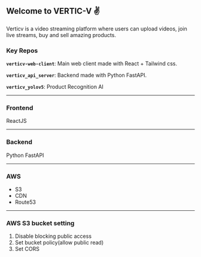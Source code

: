 ## Welcome to VERTIC-V ✌️

Verticv is a video streaming platform where users can upload videos, join live streams, buy and sell amazing products. 

<!--

**Here are some ideas to get you started:**
🙋‍♀️ A short introduction - what is your organization all about?
🌈 Contribution guidelines - how can the community get involved?
👩‍💻 Useful resources - where can the community find your docs? Is there anything else the community should know?
🍿 Fun facts - what does your team eat for breakfast?
🧙 Remember, you can do mighty things with the power of [Markdown](https://docs.github.com/github/writing-on-github/getting-started-with-writing-and-formatting-on-github/basic-writing-and-formatting-syntax)
-->

### Key Repos

**`verticv-web-client`**: Main web client made with React + Tailwind css.

**`verticv_api_server`**: Backend made with Python FastAPI.

**`verticv_yolov5`**: Product Recognition AI

*** 

### Frontend
ReactJS

*** 

### Backend
Python FastAPI

*** 

### AWS
- S3
- CDN
- Route53

*** 

### AWS S3 bucket setting
1. Disable blocking public access
2. Set bucket policy(allow public read)
3. Set CORS
